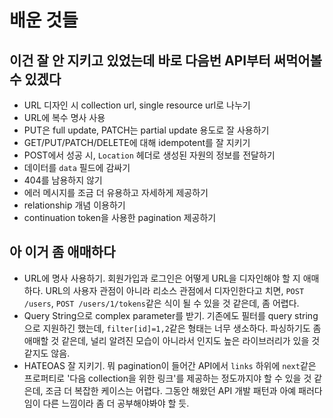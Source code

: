 # 배운 것들
## 이건 잘 안 지키고 있었는데 바로 다음번 API부터 써먹어볼 수 있겠다
- URL 디자인 시 collection url, single resource url로 나누기
- URL에 복수 명사 사용
- PUT은 full update, PATCH는 partial update 용도로 잘 사용하기
- GET/PUT/PATCH/DELETE에 대해 idempotent를 잘 지키기
- POST에서 성공 시, `Location` 헤더로 생성된 자원의 정보를 전달하기
- 데이터를 `data` 필드에 감싸기
- 404를 남용하지 않기
- 에러 메시지를 조금 더 유용하고 자세하게 제공하기
- relationship 개념 이용하기
- continuation token을 사용한 pagination 제공하기

## 아 이거 좀 애매하다
- URL에 명사 사용하기. 회원가입과 로그인은 어떻게 URL을 디자인해야 할 지 애매하다. URL의 사용자 관점이 아니라 리소스 관점에서 디자인한다고 치면, `POST /users`, `POST /users/1/tokens`같은 식이 될 수 있을 것 같은데, 좀 어렵다.
- Query String으로 complex parameter를 받기. 기존에도 필터를 query string으로 지원하긴 했는데, `filter[id]=1,2`같은 형태는 너무 생소하다. 파싱하기도 좀 애매할 것 같은데, 널리 알려진 모습이 아니라서 인지도 높은 라이브러리가 있을 것 같지도 않음.
- HATEOAS 잘 지키기. 뭐 pagination이 들어간 API에서 `links` 하위에 `next`같은 프로퍼티로 '다음 collection을 위한 링크'를 제공하는 정도까지야 할 수 있을 것 같은데, 조금 더 복잡한 케이스는 어렵다. 그동안 해왔던 API 개발 패턴과 아예 패러다임이 다른 느낌이라 좀 더 공부해야봐야 할 듯.
